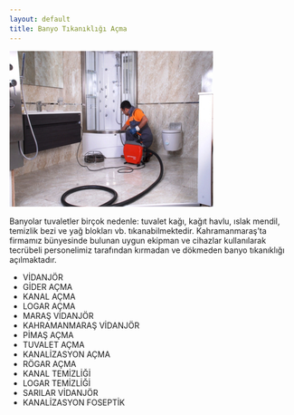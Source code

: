```yaml
---
layout: default
title: Banyo Tıkanıklığı Açma
---
```


<div class="single-details" markdown="1">

<img class="alighn-left" src="img/service/service2.jpg">

Banyolar tuvaletler birçok nedenle: tuvalet kağı, kağıt havlu, ıslak mendil, temizlik bezi ve yağ blokları vb. tıkanabilmektedir.
Kahramanmaraş’ta firmamız bünyesinde bulunan uygun ekipman ve cihazlar kullanılarak tecrübeli personelimiz tarafından kırmadan ve dökmeden banyo tıkanıklığı açılmaktadır.

*   VİDANJÖR
*   GİDER AÇMA
*   KANAL AÇMA
*   LOGAR AÇMA
*   MARAŞ VİDANJÖR
*   KAHRAMANMARAŞ VİDANJÖR
*   PİMAŞ AÇMA
*   TUVALET AÇMA
*   KANALİZASYON AÇMA
*   RÖGAR AÇMA
*   KANAL TEMİZLİĞİ
*   LOGAR TEMİZLİĞİ
*   SARILAR VİDANJÖR
*   KANALİZASYON FOSEPTİK

</div>